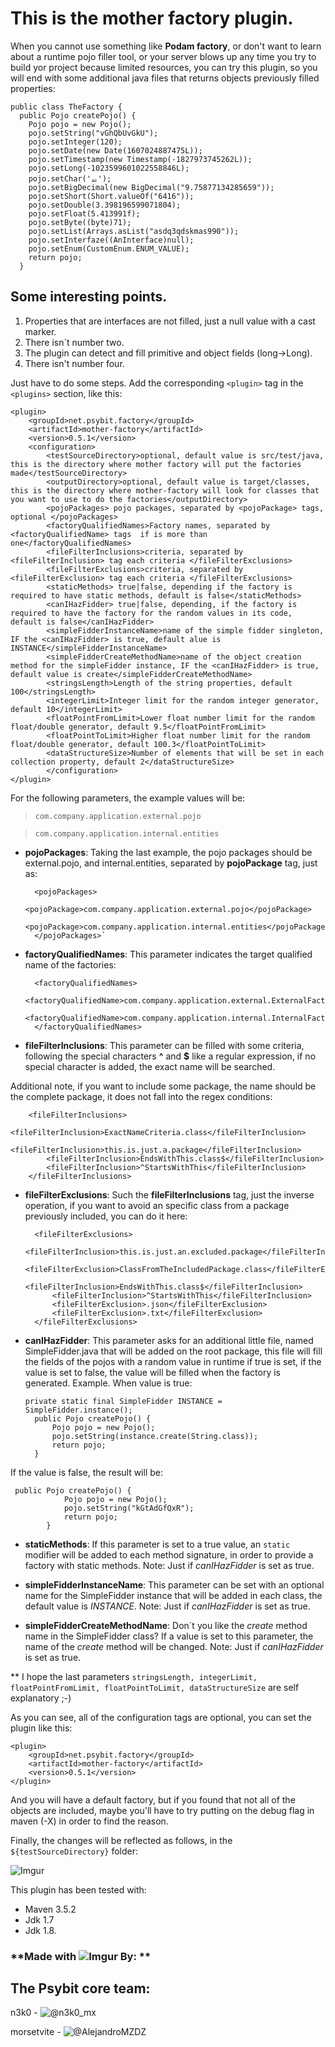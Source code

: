 # This is the mother factory plugin.
When you cannot use something like **Podam factory**, or don't want to learn about a runtime pojo filler tool, or your server blows up any time you try to build yor project because limited resources, you can try this plugin, so you will end with some additional java files that returns objects previously filled properties:

    public class TheFactory {
      public Pojo createPojo() {
        Pojo pojo = new Pojo();
        pojo.setString("vGhQbUvGkU");
        pojo.setInteger(120);
        pojo.setDate(new Date(1607024887475L));
        pojo.setTimestamp(new Timestamp(-1827973745262L));
        pojo.setLong(-1023599601022558846L);
        pojo.setChar('ᇙ');
        pojo.setBigDecimal(new BigDecimal("9.75877134285659"));
        pojo.setShort(Short.valueOf("6416"));
        pojo.setDouble(3.398196599071804);
        pojo.setFloat(5.413991f);
        pojo.setByte((byte)71);
        pojo.setList(Arrays.asList("asdq3qdskmas990"));
        pojo.setInterfaze((AnInterface)null);
        pojo.setEnum(CustomEnum.ENUM_VALUE);
        return pojo;
      }

## Some interesting points.

 1. Properties that are interfaces are not filled, just a null value with a cast marker.
 2. There isn´t number two.
 2. The plugin can detect and fill primitive and object fields (long->Long).
 4. There isn't number four.

Just have to do some steps.
Add the corresponding `<plugin>` tag in the `<plugins>` section, like this:

	<plugin>
    	<groupId>net.psybit.factory</groupId>
    	<artifactId>mother-factory</artifactId>
    	<version>0.5.1</version>
    	<configuration>
    		<testSourceDirectory>optional, default value is src/test/java, this is the directory where mother factory will put the factories made</testSourceDirectory>
    		<outputDirectory>optional, default value is target/classes, this is the directory where mother-factory will look for classes that you want to use to do the factories</outputDirectory>
    		<pojoPackages> pojo packages, separated by <pojoPackage> tags, optional </pojoPackages>
    		<factoryQualifiedNames>Factory names, separated by <factoryQualifiedName> tags  if is more than one</factoryQualifiedNames>
    		<fileFilterInclusions>criteria, separated by <fileFilterInclusion> tag each criteria </fileFilterExclusions>
    		<fileFilterExclusions>criteria, separated by <fileFilterExclusion> tag each criteria </fileFilterExclusions>
    		<staticMethods> true|false, depending if the factory is required to have static methods, default is false</staticMethods>
    		<canIHazFidder> true|false, depending, if the factory is required to have the factory for the random values in its code, default is false</canIHazFidder>
			<simpleFidderInstanceName>name of the simple fidder singleton, IF the <canIHazFidder> is true, default alue is INSTANCE</simpleFidderInstanceName>
			<simpleFidderCreateMethodName>name of the object creation method for the simpleFidder instance, IF the <canIHazFidder> is true, default value is create</simpleFidderCreateMethodName>
			<stringsLength>Length of the string properties, default 100</stringsLength>
			<integerLimit>Integer limit for the random integer generator, default 10</integerLimit>
			<floatPointFromLimit>Lower float number limit for the random float/double generator, default 9.5</floatPointFromLimit>
			<floatPointToLimit>Higher float number limit for the random float/double generator, default 100.3</floatPointToLimit>
			<dataStructureSize>Number of elements that will be set in each collection property, default 2</dataStructureSize>
    		</configuration>
	</plugin>



For the following parameters, the example values will be:

> `com.company.application.external.pojo`

> `com.company.application.internal.entities`



- **pojoPackages**: Taking the last example, the pojo packages should be external.pojo, and internal.entities, separated by **pojoPackage** tag, just as:

        <pojoPackages>
            <pojoPackage>com.company.application.external.pojo</pojoPackage>
    	    <pojoPackage>com.company.application.internal.entities</pojoPackage>
        </pojoPackages>`

- **factoryQualifiedNames**: This parameter indicates the target qualified name of the factories:

	    <factoryQualifiedNames>
		    <factoryQualifiedName>com.company.application.external.ExternalFactory</factoryQualifiedName>
		    <factoryQualifiedName>com.company.application.internal.InternalFactory</factoryQualifiedName>
	    </factoryQualifiedNames>


- **fileFilterInclusions**: This parameter can be filled with some criteria, following the special characters **^** and **$** like a regular expression, if no special character is added, the exact name will be searched.

Additional note, if you want to include some package, the name should be the complete package, it does not fall into the regex conditions:

        <fileFilterInclusions>
		    <fileFilterInclusion>ExactNameCriteria.class</fileFilterInclusion>
		    <fileFilterInclusion>this.is.just.a.package</fileFilterInclusion>
		    <fileFilterInclusion>EndsWithThis.class$</fileFilterInclusion>
		    <fileFilterInclusion>^StartsWithThis</fileFilterInclusion>
	    </fileFilterInclusions>

- **fileFilterExclusions**: Such the **fileFilterInclusions** tag, just the inverse operation, if you want to avoid an specific class from a package previously included, you can do it here:

        <fileFilterExclusions>
        	<fileFilterInclusion>this.is.just.an.excluded.package</fileFilterInclusion>
		    <fileFilterExclusion>ClassFromTheIncludedPackage.class</fileFilterExclusion>
		    <fileFilterInclusion>EndsWithThis.class$</fileFilterInclusion>
		    <fileFilterInclusion>^StartsWithThis</fileFilterInclusion>
		    <fileFilterExclusion>.json</fileFilterExclusion>
		    <fileFilterExclusion>.txt</fileFilterExclusion>
	    </fileFilterExclusions>

- **canIHazFidder**: This parameter asks for an additional little file, named SimpleFidder.java that will be added on the root package, this file will fill the fields of the pojos with a random value in runtime if true is set, if the value is set to false, the value will be filled when the factory is generated.
Example.
When value is true:

      private static final SimpleFidder INSTANCE = SimpleFidder.instance();
        public Pojo createPojo() {
            Pojo pojo = new Pojo();
            pojo.setString(instance.create(String.class));
            return pojo;
        }

If the value is false,  the result will be:

     public Pojo createPojo() {
                Pojo pojo = new Pojo();
                pojo.setString("kGtAdGfQxR");
                return pojo;
            }


- **staticMethods**: If this parameter is set to a true value, an `static` modifier will be added to each method signature, in order to provide a factory with static methods. Note: Just if *canIHazFidder* is set as true.

- **simpleFidderInstanceName**: This parameter can be set with an optional name for the SimpleFidder instance that will be added in each class, the default value is *INSTANCE*. Note: Just if *canIHazFidder* is set as true.

- **simpleFidderCreateMethodName**: Don´t you like the *create* method name in the SimpleFidder class? If a value is set to this parameter, the name of the *create* method will be changed. Note: Just if *canIHazFidder* is set as true.

** I hope the last parameters `stringsLength, integerLimit, floatPointFromLimit, floatPointToLimit, dataStructureSize` are self explanatory ;-)

As you can see, all of the configuration tags are optional, you can set the plugin like this:

	<plugin>
    	<groupId>net.psybit.factory</groupId>
    	<artifactId>mother-factory</artifactId>
    	<version>0.5.1</version>
    </plugin>
    
And you will have a default factory, but if you found that not all of the objects are included, maybe you'll have to try 
putting on the debug flag in maven (-X) in order to find the reason.

Finally, the changes will be reflected as follows, in the `${testSourceDirectory}` folder:

![Imgur](https://i.imgur.com/KixLfPg.png)

This plugin has been tested with:

 - Maven 3.5.2
 - Jdk 1.7
 - Jdk 1.8.


### **Made with     ![Imgur](https://i.imgur.com/bEqxO1y.png)     By: **
## The **Psybit** core team:


n3k0 - ![*@n3k0_mx*](https://twitter.com/n3k0_mx)

morsetvite - ![*@AlejandroMZDZ*](https://twitter.com/AlejandroMZDZ)
